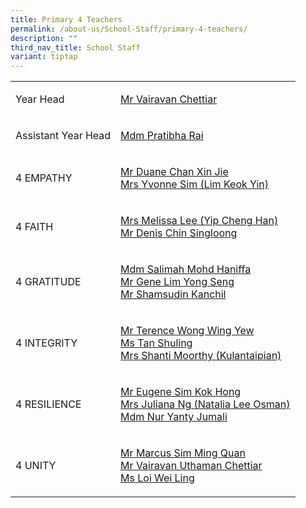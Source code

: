 ```yaml
---
title: Primary 4 Teachers
permalink: /about-us/School-Staff/primary-4-teachers/
description: ""
third_nav_title: School Staff
variant: tiptap
---
```

<table style="minWidth: 50px">
<colgroup>
<col>
<col>
</colgroup>
<tbody>
<tr>
<td rowspan="1" colspan="1">
<p>Year Head</p>
</td>
<td rowspan="1" colspan="1">
<p><a href="mailto:vairavan_uthaman@moe.edu.sg" rel="noopener noreferrer nofollow" target="_blank">Mr Vairavan Chettiar</a>
</p>
</td>
</tr>
<tr>
<td rowspan="1" colspan="1">
<p>Assistant Year Head</p>
</td>
<td rowspan="1" colspan="1">
<p><a href="mailto:pratibha_rai_matuk_rai@moe.edu.sg" rel="noopener noreferrer nofollow" target="_blank">Mdm Pratibha Rai</a>
</p>
</td>
</tr>
<tr>
<td rowspan="1" colspan="1">
<p>4 EMPATHY</p>
</td>
<td rowspan="1" colspan="1">
<p><a href="mailto:duane_chan_xin_jie@moe.edu.sg" rel="noopener noreferrer nofollow" target="_blank">Mr Duane Chan Xin Jie</a> 
<br><a href="mailto:lim_keok_yin@moe.edu.sg" rel="noopener noreferrer nofollow" target="_blank">Mrs Yvonne Sim (Lim Keok Yin)</a>
</p>
</td>
</tr>
<tr>
<td rowspan="1" colspan="1">
<p>4 FAITH</p>
</td>
<td rowspan="1" colspan="1">
<p><a href="mailto:yip_cheng_han_melissa@moe.edu.sg" rel="noopener noreferrer nofollow" target="_blank">Mrs Melissa Lee (Yip Cheng Han)</a> 
<br><a href="mailto:Chin_SINGLOONG@moe.edu.sg" rel="noopener noreferrer nofollow" target="_blank">Mr Denis Chin Singloong</a> 
</p>
</td>
</tr>
<tr>
<td rowspan="1" colspan="1">
<p>4 GRATITUDE</p>
</td>
<td rowspan="1" colspan="1">
<p><a href="mailto:salimah_mohd_haniffa@moe.edu.sg" rel="noopener noreferrer nofollow" target="_blank">Mdm Salimah Mohd Haniffa</a> 
<br><a href="mailto:lim_yong_seng_gene@moe.edu.sg" rel="noopener noreferrer nofollow" target="_blank">Mr Gene Lim Yong Seng</a>
<br><a href="mailto:Shamsudin_Kanchil@moe.edu.sg" rel="noopener noreferrer nofollow" target="_blank">Mr Shamsudin Kanchil</a>
</p>
</td>
</tr>
<tr>
<td rowspan="1" colspan="1">
<p>4 INTEGRITY</p>
</td>
<td rowspan="1" colspan="1">
<p><a href="mailto:wong_wing_yew@moe.edu.sg" rel="noopener noreferrer nofollow" target="_blank">Mr Terence Wong Wing Yew</a> 
<br><a href="mailto:tan_shuling@moe.edu.sg" rel="noopener noreferrer nofollow" target="_blank">Ms Tan Shuling</a> 
<br><a href="mailto:shanti_kulantaipian_sh@moe.edu.sg" rel="noopener noreferrer nofollow" target="_blank">Mrs Shanti Moorthy (Kulantaipian)</a>
</p>
</td>
</tr>
<tr>
<td rowspan="1" colspan="1">
<p>4 RESILIENCE</p>
</td>
<td rowspan="1" colspan="1">
<p><a href="mailto:sim_kok_hong_eugene@moe.edu.sg" rel="noopener noreferrer nofollow" target="_blank">Mr Eugene Sim Kok Hong</a> 
<br><a href="mailto:juliana_natalia_lee_osman@moe.edu.sg" rel="noopener noreferrer nofollow" target="_blank">Mrs Juliana Ng (Natalia Lee Osman)</a>
<br><a href="mailto:nur_yanty_jumali@moe.edu.sg" rel="noopener noreferrer nofollow" target="_blank">Mdm Nur Yanty Jumali</a>
</p>
</td>
</tr>
<tr>
<td rowspan="1" colspan="1">
<p>4 UNITY</p>
</td>
<td rowspan="1" colspan="1">
<p><a href="mailto:sim_ming_quan_marcus@moe.edu.sg" rel="noopener noreferrer nofollow" target="_blank">Mr Marcus Sim Ming Quan</a> 
<br><a href="mailto:Vairavan_Uthaman_Chettiar@moe.edu.sg" rel="noopener noreferrer nofollow" target="_blank">Mr Vairavan Uthaman Chettiar</a>
<br><a href="mailto:loi_wei_ling@moe.edu.sg" rel="noopener noreferrer nofollow" target="_blank">Ms Loi Wei Ling</a>
</p>
</td>
</tr>
</tbody>
</table>
<p></p>